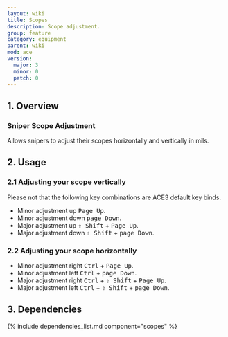 ```yaml
---
layout: wiki
title: Scopes
description: Scope adjustment.
group: feature
category: equipment
parent: wiki
mod: ace
version:
  major: 3
  minor: 0
  patch: 0
---
```


## 1. Overview

### Sniper Scope Adjustment
Allows snipers to adjust their scopes horizontally and vertically in mils.

## 2. Usage

### 2.1 Adjusting your scope vertically
Please not that the following key combinations are ACE3 default key binds.
- Minor adjustment up <kbd>Page Up</kbd>.
- Minor adjustment down <kbd>page Down</kbd>.
- Major adjustment up <kbd>⇧&nbsp;Shift</kbd> + <kbd>Page Up</kbd>.
- Major adjustment down <kbd>⇧&nbsp;Shift</kbd> + <kbd>page Down</kbd>.

### 2.2 Adjusting your scope horizontally
- Minor adjustment right <kbd>Ctrl</kbd> + <kbd>Page Up</kbd>.
- Minor adjustment left <kbd>Ctrl</kbd> + <kbd>page Down</kbd>.
- Major adjustment right <kbd>Ctrl</kbd> + <kbd>⇧&nbsp;Shift</kbd> + <kbd>Page Up</kbd>.
- Major adjustment left <kbd>Ctrl</kbd> + <kbd>⇧&nbsp;Shift</kbd> + <kbd>page Down</kbd>.

## 3. Dependencies

{% include dependencies_list.md component="scopes" %}
